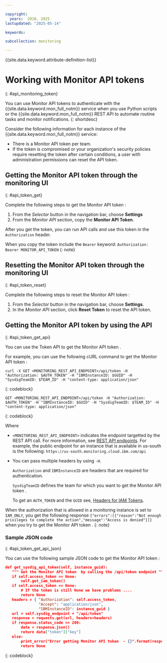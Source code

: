 ```yaml
---

copyright:
  years:  2018, 2025
lastupdated: "2025-05-14"

keywords: 

subcollection: monitoring

---
```


{{site.data.keyword.attribute-definition-list}}


# Working with Monitor API tokens
{: #api_monitoring_token}

You can use Monitor API tokens to authenticate with the {{site.data.keyword.mon_full_notm}} service when you use Python scripts or the {{site.data.keyword.mon_full_notm}} REST API to automate routine tasks and monitor notifications.
{: shortdesc}

Consider the following information for each instance of the {{site.data.keyword.mon_full_notm}} service:

* There is a Monitor API token per team.
* If the token is compromised or your organization's security policies require resetting the token after certain conditions, a user with administration permissions can reset the API token.


## Getting the Monitor API token through the monitoring UI
{: #api_token_get}

Complete the following steps to get the Monitor API token :

1. From the *Selector* button in the navigation bar, choose **Settings**
2. From the *Monitor API* section, copy the **Monitor API Token**.

After you get the token, you can run API calls and use this token in the `Authorization` header.

When you copy the token include the `Bearer` keyword: `Authorization: Bearer MONITOR_API_TOKEN`
{: note}


## Resetting the Monitor API token through the monitoring UI
{: #api_token_reset}

Complete the following steps to reset the Monitor API token :

1. From the *Selector* button in the navigation bar, choose **Settings**.
2. In the *Monitor API* section, click **Reset Token** to reset the API token.



## Getting the Monitor API token by using the API
{: #api_token_get_api}

You can use the Token API to get the Monitor API token .

For example, you can use the following cURL command to get the Monitor API token :

```shell
curl -X GET <MONITORING_REST_API_ENDPOINT>/api/token -H "Authorization: $AUTH_TOKEN" -H "IBMInstanceID: $GUID" -H "SysdigTeamID: $TEAM_ID" -H "content-type: application/json"
```
{: codeblock}


```text
GET <MONITORING_REST_API_ENDPOINT>/api/token -H "Authorization: $AUTH_TOKEN" -H "IBMInstanceID: $GUID" -H "SysdigTeamID: $TEAM_ID" -H "content-type: application/json"
```
{: codeblock}

Where

* `<MONITORING_REST_API_ENDPOINT>` indicates the endpoint targetted by the REST API call. For more information, see [REST API endpoints](/docs/monitoring?topic=monitoring-endpoints#endpoints_rest_api). For example, the public endpoint for an instance that is available in us-south is the following: `https://us-south.monitoring.cloud.ibm.com/api`

* You can pass multiple headers by using `-H`.

    `Authorization` and `IBMInstanceID` are headers that are required for authentication.

    `SysdigTeamID` defines the team for which you want to get the Monitor API token .

    To get an `AUTH_TOKEN` and the `GUID` see, [Headers for IAM Tokens](/docs/monitoring?topic=monitoring-mon-curl#mon-curl-headers-iam).


When the authorization that is allowed in a monitoring instance is set to `IAM_ONLY`, you get the following response `{"errors":[{"reason":"Not enough privileges to complete the action","message":"Access is denied"}]}` when you try to get the Monitor API token .
{: note}


### Sample JSON code
{: #api_token_get_api_json}

You can use the following sample JSON code to get the Monitor API token :

 ```json
def get_sysdig_api_token(self, instance_guid):
    """ Get the Monitor API token  by calling the /api/token endpoint """
    if self.access_token == None:
        self.get_iam_token()
    if self.access_token == None:
        # If the token is still None we have problems ....
        return None
    headers = { "Authorization": self.access_token,
                "Accept": "application/json",
                "IBMInstanceID": instance_guid }
    url = self.sysdig_endpoint + "/api/token"
    response = requests.get(url, headers=headers)
    if response.status_code == 200:
        data = response.json()
        return data["token"]["key"]
    else:
        print_error("Error getting Monitor API token  - {}".format(response.text))
        return None
```
{: codeblock}

